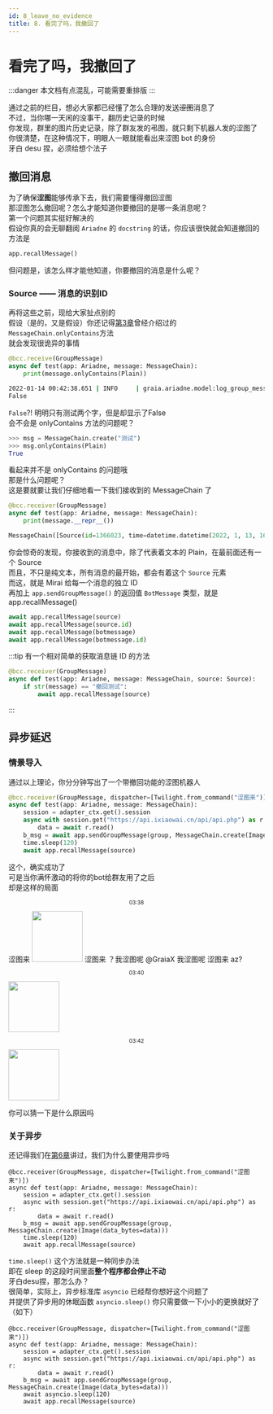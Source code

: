 ```yaml
---
id: 8_leave_no_evidence
title: 8. 看完了吗，我撤回了
---
```


# 看完了吗，我撤回了

:::danger
本文档有点混乱，可能需要重排版
::: 

通过之前的栏目，想必大家都已经懂了怎么合理的发送~~涩图~~消息了  
不过，当你哪一天闲的没事干，翻历史记录的时候  
你发现，群里的图片历史记录，除了群友发的弔图，就只剩下机器人发的涩图了  
你很清楚，在这种情况下，明眼人一眼就能看出来涩图 bot 的身份  
牙白 desu 捏，必须给想个法子

## 撤回消息
为了确保**涩图**能够传承下去，我们需要懂得撤回涩图  
那涩图怎么撤回呢？怎么才能知道你要撤回的是哪一条消息呢？  
第一个问题其实挺好解决的  
假设你真的会无聊翻阅 `Ariadne` 的 `docstring` 的话，你应该很快就会知道撤回的方法是
```python
app.recallMessage()
```
但问题是，该怎么样才能他知道，你要撤回的消息是什么呢？

### Source —— 消息的识别ID
再将这些之前，现给大家扯点别的  
假设（是的，又是假设）你还记得[第3章](3_ero_comes.html#_4-怎么操作-messagechain)曾经介绍过的`MessageChain.onlyContains`方法  
就会发现很诡异的事情

```python
@bcc.receive(GroupMessage)
async def test(app: Ariadne, message: MessageChain):
    print(message.onlyContains(Plain))
```
```bash
2022-01-14 00:42:38.651 | INFO     | graia.ariadne.model:log_group_message:106 - 114514: [GraiaX-Community(1919810)] GraiaX(10086) -> '测试'
False
```

`False`?! 明明只有测试两个字，但是却显示了False  
会不会是 onlyContains 方法的问题呢？  

```python
>>> msg = MessageChain.create("测试")          
>>> msg.onlyContains(Plain) 
True
```

看起来并不是 onlyContains 的问题哦  
那是什么问题呢？  
这是要就要让我们仔细地看一下我们接收到的 MessageChain 了

```python
@bcc.receiver(GroupMessage)
async def test(app: Ariadne, message: MessageChain):
    print(message.__repr__())
```
```python
MessageChain([Source(id=1366023, time=datetime.datetime(2022, 1, 13, 16, 42, 38, tzinfo=datetime.timezone.utc)), Plain(text='测试')])
```
你会惊奇的发现，你接收到的消息中，除了代表着文本的 Plain，在最前面还有一个 Source  
而且，不只是纯文本，所有消息的最开始，都会有着这个 `Source` 元素   
而这，就是 Mirai 给每一个消息的独立 ID  
再加上 `app.sendGroupMessage()` 的返回值 `BotMessage` 类型，就是 app.recallMessage()

```python
await app.recallMessage(source)
await app.recallMessage(source.id)
await app.recallMessage(botmessage)
await app.recallMessage(botmessage.id)
```

:::tip
有一个相对简单的获取消息链 ID 的方法
```python
@bcc.receiver(GroupMessage)
async def test(app: Ariadne, message: MessageChain, source: Source):
    if str(message) == "撤回测试":
        await app.recallMessage(source)
```
:::

## 异步延迟

### 情景导入
通过以上理论，你分分钟写出了一个带撤回功能的涩图机器人

```python
@bcc.receiver(GroupMessage, dispatcher=[Twilight.from_command("涩图来")])
async def test(app: Ariadne, message: MessageChain):
    session = adapter_ctx.get().session
    async with session.get("https://api.ixiaowai.cn/api/api.php") as r:
        data = await r.read()
    b_msg = await app.sendGroupMessage(group, MessageChain.create(Image(data_bytes=data)))
    time.sleep(120)
    await app.recallMessage(source)
```

这个，确实成功了  
可是当你满怀激动的将你的bot给群友用了之后  
却是这样的局面

<ChatPanel title="GraiaX-Community">
  <p style = "text-align:center; font-size:0.75em">03:38</p>
  <ChatMessage name="群菜鸮" avatar="http://q1.qlogo.cn/g?b=qq&nk=2948531755&s=640">涩图来</ChatMessage>
  <ChatMessage name="EroEroBot" :avatar="$withBase('/avatar/ero.webp')"><img height="100" src="/images/8_ero_pic_1.webp"></ChatMessage>
  <ChatMessage name="群菜鸡" avatar="http://q1.qlogo.cn/g?b=qq&nk=1450069615&s=640">涩图来</ChatMessage>
  <ChatMessage name="群菜鸡" avatar="http://q1.qlogo.cn/g?b=qq&nk=1450069615&s=640">？我涩图呢</ChatMessage>
  <ChatMessage name="群菜鸡" avatar="http://q1.qlogo.cn/g?b=qq&nk=1450069615&s=640"><a>@GraiaX</a> 我涩图呢</ChatMessage>
  <ChatMessage name="GraiaX" onright>涩图来</ChatMessage>
  <ChatMessage name="GraiaX" onright>az?</ChatMessage>
  <p style = "text-align:center; font-size:0.75em">03:40</p>
  <ChatMessage name="EroEroBot" :avatar="$withBase('/avatar/ero.webp')"><img height="100" src="/images/8_ero_pic_2.webp"></ChatMessage>
  <p style = "text-align:center; font-size:0.75em">03:42</p>
  <ChatMessage name="EroEroBot" :avatar="$withBase('/avatar/ero.webp')"><img height="100" src="/images/8_ero_pic_3.webp"></ChatMessage>
</ChatPanel>

你可以猜一下是什么原因吗

### 关于异步
还记得我们在[第6章](6_ero_from_net.html#为啥要用-aiohttp)讲过，我们为什么要使用异步吗

```python{7}
@bcc.receiver(GroupMessage, dispatcher=[Twilight.from_command("涩图来")])
async def test(app: Ariadne, message: MessageChain):
    session = adapter_ctx.get().session
    async with session.get("https://api.ixiaowai.cn/api/api.php") as r:
        data = await r.read()
    b_msg = await app.sendGroupMessage(group, MessageChain.create(Image(data_bytes=data)))
    time.sleep(120)
    await app.recallMessage(source)
```

`time.sleep()` 这个方法就是一种同步办法  
即在 sleep 的这段时间里面**整个程序都会停止不动**  
牙白desu捏，那怎么办？  
很简单，实际上，异步标准库 `asyncio` 已经帮你想好这个问题了  
并提供了异步用的休眠函数 `asyncio.sleep()`
你只需要做一下小小的更换就好了（如下）  

```python{7}
@bcc.receiver(GroupMessage, dispatcher=[Twilight.from_command("涩图来")])
async def test(app: Ariadne, message: MessageChain):
    session = adapter_ctx.get().session
    async with session.get("https://api.ixiaowai.cn/api/api.php") as r:
        data = await r.read()
    b_msg = await app.sendGroupMessage(group, MessageChain.create(Image(data_bytes=data)))
    await asyncio.sleep(120)
    await app.recallMessage(source)
```